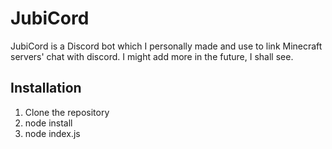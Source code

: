 # JubiCord
JubiCord is a Discord bot which I personally made and use to link Minecraft servers' chat with discord.
I might add more in the future, I shall see.

## Installation
1. Clone the repository
2. node install
3. node index.js